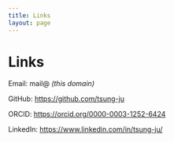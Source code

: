 ```yaml
---
title: Links
layout: page
---
```


# Links

Email: mail@ _(this domain)_

GitHub: <https://github.com/tsung-ju>

ORCID: <https://orcid.org/0000-0003-1252-6424>

LinkedIn: <https://www.linkedin.com/in/tsung-ju/>